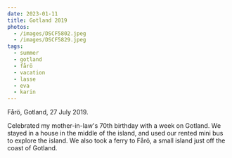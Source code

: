 ```yaml
---
date: 2023-01-11
title: Gotland 2019
photos:
  - /images/DSCF5802.jpeg
  - /images/DSCF5829.jpeg
tags:
  - summer
  - gotland
  - fårö
  - vacation
  - lasse
  - eva
  - karin
---
```


Fårö, Gotland, 27 July 2019.

Celebrated my mother-in-law's 70th birthday with a week on Gotland. We stayed in a house in the middle of the island, and used our rented mini bus to explore the island. We also took a ferry to Fårö, a small island just off the coast of Gotland.
